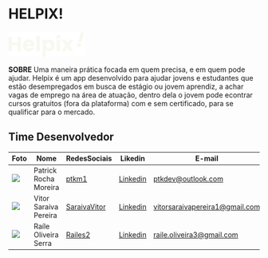 # HELPIX!

<img src="./src/app/assets/LogoWhite.svg">

**SOBRE**
Uma maneira prática focada em quem precisa, e em quem pode ajudar.
Helpix é um app desenvolvido para ajudar jovens e estudantes que estão desempregados em busca de estágio ou jovem aprendiz, a achar vagas de emprego na área de atuação, dentro dela o jovem pode econtrar cursos gratuitos (fora da plataforma) com e sem certificado,
para se qualificar para o mercado.

## Time Desenvolvedor

Foto | Nome | RedesSociais | Likedin | E-mail
---- | ---- | ------ | ------- | ------
<img src="https://avatars3.githubusercontent.com/u/59058473?s=460&u=25e12ff5fcb6fb5780ef78e9168615da9ce4349c&v=4" width="80px"> | Patrick Rocha Moreira | [ptkm1](https://github.com/ptkm1) | [Linkedin](https://www.linkedin.com/in/ptkm1/) | ptkdev@outlook.com
<img src="https://avatars1.githubusercontent.com/u/55057661?s=460&u=be2618e78e1e56e0ddb9efbd4dcacd4264746d68&v=4" width="80px"> | Vitor Saraiva Pereira | [SaraivaVitor](https://github.com/SaraivaVitor) | [Linkedin](https://www.linkedin.com/in/vitor-pereira-799a421ab) | vitorsaraivapereira1@gmail.com
<img src="https://scontent.fssa23-1.fna.fbcdn.net/v/t1.0-9/133559667_2104088639721347_4239066328791308227_o.jpg?_nc_cat=101&ccb=2&_nc_sid=730e14&_nc_eui2=AeGVeL7Qp4niic7NZhH-teDcrQJuLUgvWGGtAm4tSC9YYZzg4AbArmpAeH52pFQVe6J2Ny-tDZQKwv_IM8F6Oa6r&_nc_ohc=9GRuURBkGvwAX8AOgs8&_nc_ht=scontent.fssa23-1.fna&oh=99a3a17e103d704a9cec0ce078b30e21&oe=60297465" width="80px"> | Raíle Oliveira Serra | [Railes2](https://behance.net/railes2) | [Linkedin](https://www.linkedin.com/in/raile-oliveira/) | raile.oliveira3@gmail.com

<br>
